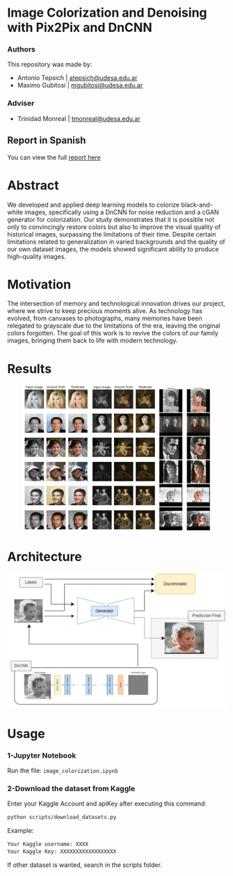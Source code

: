 # Image Colorization and Denoising with Pix2Pix and DnCNN

### Authors
This repository was made by:
 - Antonio Tepsich | atepsich@udesa.edu.ar 
 - Maximo Gubitosi | mgubitosi@udesa.edu.ar 
 
### Adviser
<!-- PONER LO DE TRINI -->
 - Trinidad Monreal | tmonreal@udesa.edu.ar 

## Report in Spanish
You can view the full [report here](docs/Tepsich_Gubitosi_Informe_TP.pdf)

# Abstract
We developed and applied deep learning models to colorize black-and-white images, specifically using a DnCNN for noise reduction and a cGAN generator for colorization. Our study demonstrates that it is possible not only to convincingly restore colors but also to improve the visual quality of historical images, surpassing the limitations of their time. Despite certain limitations related to generalization in varied backgrounds and the quality of our own dataset images, the models showed significant ability to produce high-quality images.

# Motivation
The intersection of memory and technological innovation drives our project, where we strive to keep precious moments alive. As technology has evolved, from canvases to photographs, many memories have been relegated to grayscale due to the limitations of the era, leaving the original colors forgotten. The goal of this work is to revive the colors of our family images, bringing them back to life with modern technology. 

# Results
<p align="center">
  <img src="images/all_gan_pred.png" width="30%">
  <img src="images/all_gan_pred_2.png" width="30%">
  <img src="images/reales.png" width="24%">
</p>

# Architecture
![Model Architecture](images/model_architecture.png)

# Usage
### 1-Jupyter Notebook
Run the file: 
```image_colorization.ipynb```

### 2-Download the dataset from Kaggle
Enter your Kaggle Account and apiKey after executing this command:
```bash
python scripts/download_datasets.py
```
Example:
```bash
Your Kaggle username: XXXX
Your Kaggle Key: XXXXXXXXXXXXXXXXXX
```
If other dataset is wanted, search in the scripts folder.